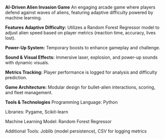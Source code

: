 **AI-Driven Alien Invasion Game**
An engaging arcade game where players defend against waves of aliens, featuring adaptive difficulty powered by machine learning.

**Features**
**Adaptive Difficulty:** Utilizes a Random Forest Regressor model to adjust alien speed based on player metrics (reaction time, accuracy, lives lost).

**Power-Up System:** Temporary boosts to enhance gameplay and challenge.

**Sound & Visual Effects:** Immersive laser, explosion, and power-up sounds with dynamic visuals.

**Metrics Tracking:** Player performance is logged for analysis and difficulty prediction.

**Game Architecture:** Modular design for bullet-alien interactions, scoring, and fleet management.

**Tools & Technologies**
Programming Language: Python

Libraries: Pygame, Scikit-learn

Machine Learning Model: Random Forest Regressor

Additional Tools: Joblib (model persistence), CSV for logging metrics

